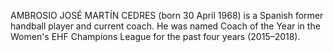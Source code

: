 AMBROSIO JOSÉ MARTÍN CEDRES (born 30 April 1968) is a Spanish former handball player and current coach. He was named Coach of the Year in the Women's EHF Champions League for the past four years (2015–2018).
